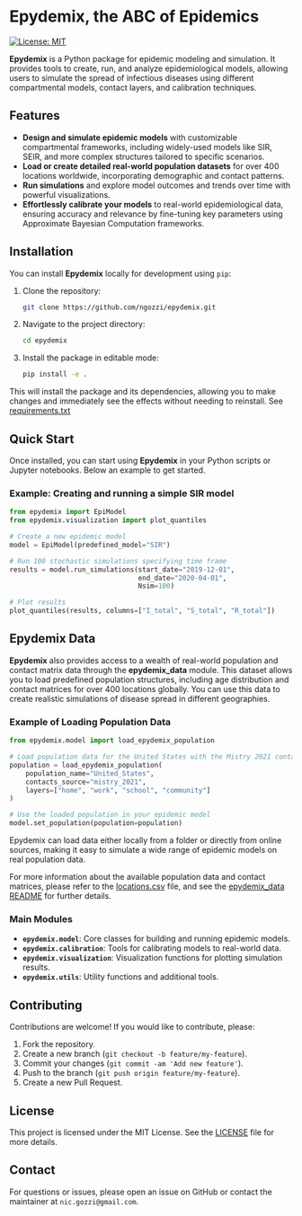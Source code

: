 # Epydemix, the ABC of Epidemics
[![License: MIT](https://img.shields.io/badge/License-MIT-yellow.svg)](https://opensource.org/licenses/MIT)


**Epydemix** is a Python package for epidemic modeling and simulation. It provides tools to create, run, and analyze epidemiological models, allowing users to simulate the spread of infectious diseases using different compartmental models, contact layers, and calibration techniques.

## Features

- **Design and simulate epidemic models** with customizable compartmental frameworks, including widely-used models like SIR, SEIR, and more complex structures tailored to specific scenarios.
- **Load or create detailed real-world population datasets** for over 400 locations worldwide, incorporating demographic and contact patterns.
- **Run simulations** and explore model outcomes and trends over time with powerful visualizations.
- **Effortlessly calibrate your models** to real-world epidemiological data, ensuring accuracy and relevance by fine-tuning key parameters using Approximate Bayesian Computation frameworks.


## Installation

You can install **Epydemix** locally for development using `pip`:

1. Clone the repository:

   ```bash
   git clone https://github.com/ngozzi/epydemix.git
   ```

2. Navigate to the project directory:

   ```bash
   cd epydemix
   ```

3. Install the package in editable mode:

   ```bash
   pip install -e .
   ```

This will install the package and its dependencies, allowing you to make changes and immediately see the effects without needing to reinstall.
See [requirements.txt](https://github.com/ngozzi/epydemix/blob/main/requirements.txt)


## Quick Start

Once installed, you can start using **Epydemix** in your Python scripts or Jupyter notebooks. Below an example to get started.

### Example: Creating and running a simple SIR model

```python
from epydemix import EpiModel 
from epydemix.visualization import plot_quantiles

# Create a new epidemic model
model = EpiModel(predefined_model="SIR")

# Run 100 stochastic simulations specifying time frame 
results = model.run_simulations(start_date="2019-12-01", 
                                end_date="2020-04-01",
                                Nsim=100)

# Plot results 
plot_quantiles(results, columns=["I_total", "S_total", "R_total"])
```

## Epydemix Data

**Epydemix** also provides access to a wealth of real-world population and contact matrix data through the **epydemix_data** module. This dataset allows you to load predefined population structures, including age distribution and contact matrices for over 400 locations globally. You can use this data to create realistic simulations of disease spread in different geographies.

### Example of Loading Population Data

```python
from epydemix.model import load_epydemix_population

# Load population data for the United States with the Mistry 2021 contact matrix
population = load_epydemix_population(
    population_name="United_States",
    contacts_source="mistry_2021",
    layers=["home", "work", "school", "community"]
)

# Use the loaded population in your epidemic model
model.set_population(population=population)
```

Epydemix can load data either locally from a folder or directly from online sources, making it easy to simulate a wide range of epidemic models on real population data.

For more information about the available population data and contact matrices, please refer to the [locations.csv](https://github.com/ngozzi/epydemix/blob/main/epydemix_data/locations.csv) file, and see the [epydemix_data README](https://github.com/ngozzi/epydemix/blob/main/epydemix_data/README.md) for further details.


### Main Modules

- **`epydemix.model`**: Core classes for building and running epidemic models.
- **`epydemix.calibration`**: Tools for calibrating models to real-world data.
- **`epydemix.visualization`**: Visualization functions for plotting simulation results.
- **`epydemix.utils`**: Utility functions and additional tools.


## Contributing

Contributions are welcome! If you would like to contribute, please:

1. Fork the repository.
2. Create a new branch (`git checkout -b feature/my-feature`).
3. Commit your changes (`git commit -am 'Add new feature'`).
4. Push to the branch (`git push origin feature/my-feature`).
5. Create a new Pull Request.

## License

This project is licensed under the MIT License. See the [LICENSE](LICENSE) file for more details.

## Contact

For questions or issues, please open an issue on GitHub or contact the maintainer at `nic.gozzi@gmail.com`.
